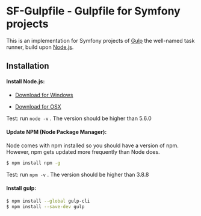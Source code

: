 # SF-Gulpfile - Gulpfile for Symfony projects

This is an implementation for Symfony projects of [Gulp](http://gulpjs.com/) the well-named task runner, build upon [Node.js](https://nodejs.org/en/).


## Installation

#### Install Node.js: 

* [Download for Windows](https://nodejs.org/en/download/package-manager/#windows)

* [Download for OSX](https://nodejs.org/en/download/package-manager/#osx)

Test: run `node -v` . The version should be higher than 5.6.0

#### Update NPM (Node Package Manager):

Node comes with npm installed so you should have a version of npm. However, npm gets updated more frequently than Node does.

``` sh
$ npm install npm -g
```

Test: run `npm -v` . The version should be higher than 3.8.8

#### Install gulp:

```sh
$ npm install --global gulp-cli
$ npm install --save-dev gulp
```